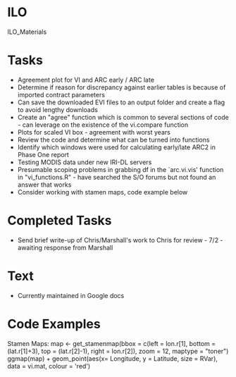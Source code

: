 ILO
===

ILO_Materials


Tasks 
=== 
* Agreement plot for VI and ARC early / ARC late 
* Determine if reason for discrepancy against earlier tables is because of imported contract parameters 
* Can save the downloaded EVI files to an output folder and create a flag to avoid lengthy downloads 
* Create an "agree" function which is common to several sections of code - can leverage on the existence of the vi.compare function 
* Plots for scaled VI box - agreement with worst years 
* Review the code and determine what can be turned into functions 
* Identify which windows were used for calculating early/late ARC2 in Phase One report 
* Testing MODIS data under new IRI-DL servers
* Presumable scoping problems in grabbing df in the `arc.vi.vis' function in "vi_functions.R" - have searched the S/O forums but not found an answer that works
* Consider working with stamen maps, code example below 

Completed Tasks
=== 
* Send brief write-up of Chris/Marshall's work to Chris for review - 7/2 - awaiting response from Marshall  



Text
===
* Currently maintained in Google docs 

Code Examples
=== 
Stamen Maps: map <- get_stamenmap(bbox = c(left = lon.r[1], bottom = (lat.r[1]+3), top = (lat.r[2]-1), right = lon.r[2]), zoom = 12, maptype = "toner")
ggmap(map) + geom_point(aes(x= Longitude, y = Latitude, size = RVar), data = vi.mat, colour = 'red') 
